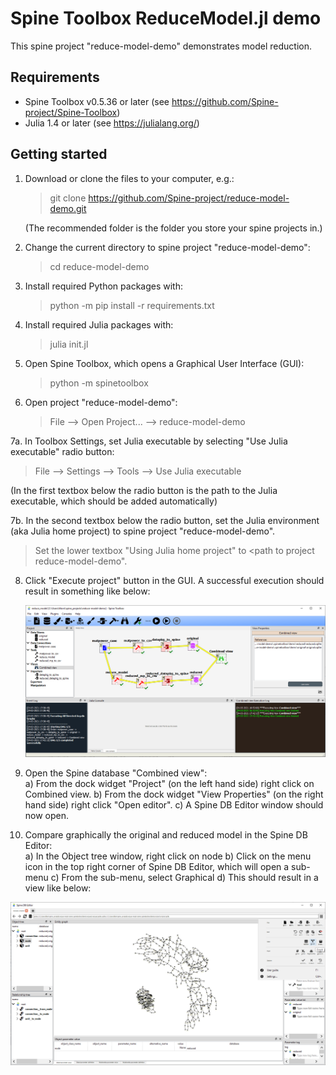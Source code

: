 Spine Toolbox ReduceModel.jl demo
=================================

This spine project "reduce-model-demo" demonstrates model reduction.


Requirements
------------

* Spine Toolbox v0.5.36 or later (see https://github.com/Spine-project/Spine-Toolbox)
* Julia 1.4 or later (see https://julialang.org/)

Getting started
---------------

1. Download or clone the files to your computer, e.g.:

    > git clone https://github.com/Spine-project/reduce-model-demo.git

   (The recommended folder is the folder you store your spine projects in.)

2. Change the current directory to spine project "reduce-model-demo":

    > cd reduce-model-demo
	
3. Install required Python packages with:
	
	> python -m pip install -r requirements.txt

4. Install required Julia packages with:

    > julia init.jl
    
5. Open Spine Toolbox, which opens a Graphical User Interface (GUI):

    > python -m spinetoolbox

6. Open project "reduce-model-demo": 

   > File --> Open Project... --> reduce-model-demo

7a. In Toolbox Settings, set Julia executable by selecting "Use Julia executable" radio button:

   > File --> Settings --> Tools --> Use Julia executable 
   
   (In the first textbox below the radio button is the path to the Julia executable, which should be added automatically)

7b. In the second textbox below the radio button, set the Julia environment (aka Julia home project) to spine project "reduce-model-demo".

   > Set the lower textbox "Using Julia home project" to <path to project reduce-model-demo".
   
8. Click "Execute project" button in the GUI. A successful execution should result in something like below:

   ![Result of Execute Project](images/result_of_execute_project.png)

9. Open the Spine database "Combined view":  
   a) From the dock widget "Project" (on the left hand side) right click on Combined view. 
   b) From the dock widget "View Properties" (on the right hand side) right click "Open editor". 
   c) A Spine DB Editor window should now open.
   
10. Compare graphically the original and reduced model in the Spine DB Editor:   
   a) In the Object tree window, right click on node 
   b) Click on the menu icon in the top right corner of Spine DB Editor, which will open a sub-menu
   c) From the sub-menu, select Graphical
   d) This should result in a view like below:

   ![Result Graph](images/result_graph.png)   

   
